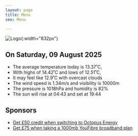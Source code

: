 ```yaml
---
layout: page
title: Menu
seo: Menu

---
```


![Logo](/images/logo.jpg){:width="832px"}

<!-- weather_marker starts -->
## On Saturday, 09 August 2025

- The average temperature today is 13.37˚C,
- With highs of 14.42˚C and lows of 12.51˚C,
- It may feel like 12.9˚C with overcast clouds
- The wind speed is 1.34m/s and visibility is 10000m
- The pressure is 1018hPa and humidity is 82%
- The sun will rise at 04:43 and set at 19:44

<!-- weather_marker ends -->

## Sponsors

- [Get £50 credit when switching to Octopus Energy](https://bit.ly/3oD1nnS)
- [Get £75 when taking a 1000mb YouFibre broadband plan](https://aklam.io/91zWhU?)
